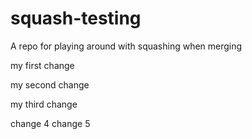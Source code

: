 # squash-testing
A repo for playing around with squashing when merging

my first change

my second change

my third change

change 4
change 5

